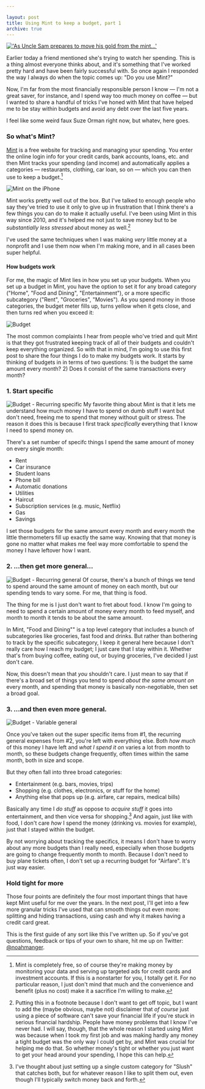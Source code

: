 ```yaml
---

layout: post
title: Using Mint to keep a budget, part 1
archive: true
---
```


<a title="'As Uncle Sam prepares  to move his gold from the mint...'" href="http://www.loc.gov/pictures/resource/hec.21981/"><img class="framed" src="/img/2015/minty-fresh/loc-mint.jpg" alt="'As Uncle Sam prepares  to move his gold from the mint...'"></a>

Earlier today a friend mentioned she's trying to watch her spending. This is a thing almost everyone thinks about, and it's something that I've worked pretty hard and have been fairly successful with. So once again I responded the way I always do when the topic comes up: "Do you use Mint?" 

Now, I'm far from the most financially responsible person I know — I'm not a great saver, for instance, and I spend way too much money on coffee — but I wanted to share a handful of tricks I've honed with Mint that have helped me to be stay within budgets and avoid any debt over the last five years. 

I feel like some weird faux Suze Orman right now, but whatev, here goes.

<!--more-->

### So what's Mint?
[Mint](https://mint.com) is a free website for tracking and managing your spending. You enter the online login info for your credit cards, bank accounts, loans, etc. and then Mint tracks your spending (and income) and automatically applies a categories — restaurants, clothing, car loan, so on — which you can then use to keep a budget.[^1] 

![Mint on the iPhone](/img/2015/minty-fresh/mint.png)

Mint works pretty well out of the box. But I've talked to enough people who say they've tried to use it only to give up in frustration that I think there's a few things you can do to make it actually useful. I've been using Mint in this way since 2010, and it's helped me not just to save money but to be *substantially less stressed* about money as well.[^2] 

I've used the same techniques when I was making *very* little money at a nonprofit and I use them now when I'm making more, and in all cases been super helpful.

#### How budgets work
For me, the magic of Mint lies in how you set up your budgets. When you set up a budget in Mint, you have the option to set it for any broad category ("Home", "Food and Dining", "Entertainment"), or a more specific subcategory ("Rent", "Groceries", "Movies"). As you spend money in those categories, the budget meter fills up, turns yellow when it gets close, and then turns red when you exceed it:

![Budget](/img/2015/minty-fresh/mint-budget.png)

The most common complaints I hear from people who've tried and quit Mint is that they got frustrated keeping track of all of their budgets and couldn't keep everything organized. So with that in mind, I'm going to use this first post to share the four things I do to make my budgets work. It starts by thinking of budgets in in terms of two questions: 1) is the budget the same amount every month? 2) Does it consist of the same transactions every month?

### 1. Start specific
![Budget - Recurring specific](/img/2015/minty-fresh/budget-rubric-1.png)
My favorite thing about Mint is that it lets me understand how much money I have to spend on dumb stuff I want but don't need, freeing me to spend that money without guilt or stress. The reason it does this is because I first track *specifically* everything that I know I need to spend money on.

There's a set number of specifc things I spend the same amount of money on every single month:

- Rent
- Car insurance
- Student loans
- Phone bill
- Automatic donations
- Utilities
- Haircut
- Subscription services (e.g. music, Netflix)
- Gas
- Savings

I set those budgets for the same amount every month and every month the little thermometers fill up exactly the same way. Knowing that that money is gone no matter what makes me feel way more comfortable to spend the money I have leftover how I want.

### 2. ...then get more general... 
![Budget - Recurring general](/img/2015/minty-fresh/budget-rubric-2.png)
Of course, there's a bunch of things we tend to spend around the same amount of money on each month, but our spending tends to vary some. For me, that thing is food.

The thing for me is I just don't want to fret about food. I know I'm going to need to spend a certain amount of money every month to feed myself, and month to month it tends to be about the same amount. 

In Mint, "Food and Dining"" is a top level category that includes a bunch of subcategories like groceries, fast food and drinks. But rather than bothering to track by the specific subcategory, I keep it general here because I don't really care how I reach my budget; I just care that I stay within it. Whether that's from buying coffee, eating out, or buying groceries, I've decided I just don't care. 

Now, this doesn't mean that *you* shouldn't care. I just mean to say that if there's a broad set of things you tend to spend *about the same amount on* every month, and spending that money is basically non-negotiable, then set a broad goal.  

### 3. ...and then even more general.
![Budget - Variable general](/img/2015/minty-fresh/budget-rubric-3.png)

Once you've taken out the super specific items from #1, the recurring general expenses from #2, you're left with everything else. Both *how much* of this money I have left and *what I spend it on* varies a lot from month to month, so these budgets change frequently, often times within the same month, both in size and scope.

But they often fall into three broad categories:

- Entertainment (e.g. bars, movies, trips)
- Shopping (e.g. clothes, electronics, or stuff for the home)
- Anything else that pops up (e.g. airfare, car repairs, medical bills)

Basically any time I *do stuff* as oppose to *acquire stuff* it goes into entertainment, and then vice versa for shopping.[^3] And again, just like with food, I don't care *how* I spend the money (drinking vs. movies for example), just that I stayed within the budget. 

By not worrying about tracking the specifics, it means I don't have to worry about any more budgets than I really need, especially when those budgets are going to change frequently month to month. Because I don't need to buy plane tickets often, I don't set up a recurring budget for "Airfare". It's just way easier. 

### Hold tight for more
Those four points are definitely the four most important things that have kept Mint useful for me over the years. In the next post, I'll get into a few more granular tricks I've used that can smooth things out even more: splitting and hiding transactions, using cash and why it makes having a credit card great.

This is the first guide of any sort like this I've written up. So if you've got questions, feedback or tips of your own to share, hit me up on Twitter: [@noahmanger](https://twitter.com/noahmanger). 

[^1]: Mint is completely free, so of course they're making money by monitoring your data and serving up targeted ads for credit cards and investment accounts. If this is a nonstarter for you, I totally get it. For no particular reason, I just don't mind that much and the convenience and benefit (plus no cost) make it a sacrifice I'm willing to make. 

[^2]: Putting this in a footnote because I don't want to get off topic, but I want to add the (maybe obvious, maybe not) disclaimer that *of course* just using a piece of software can't save your financial life if you're stuck in serious financial hardship. People have money problems that I know I've never had. I will say, though, that the whole reason I started using Mint was because when I took my first job and was making hardly any money a tight budget was the only way I could get by, and Mint was crucial for helping me do that. So whether money's tight or whether you just want to get your head around your spending, I hope this can help.

[^3]: I've thought about just setting up a single custom category for "Slush" that catches both, but for whatever reason I like to split them out, even though I'll typically switch money back and forth.